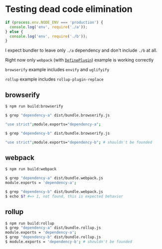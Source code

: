 # Testing dead code elimination

```js
if (process.env.NODE_ENV === 'production') {
  console.log('env', require('./a'));
} else {
  console.log('env', require('./b'));
}
```

I expect bundler to leave only `./a` dependency and don't include `./b` at all.

Right now only `webpack` (with [`DefinePlugin`](https://github.com/webpack/docs/wiki/list-of-plugins#defineplugin)) example is working correctly

`browserify` example includes `envify` and `uglifyify`

`rollup` example includes `rollup-plugin-replace`

## browserify

```sh
$ npm run build:browserify

$ grep "dependency-a" dist/bundle.browserify.js

"use strict";module.exports="dependency-a";

$ grep "dependency-b" dist/bundle.browserify.js

"use strict";module.exports="dependency-b"; # shouldn't be founded
```

## webpack

```sh
$ npm run build:webpack

$ grep "dependency-a" dist/bundle.webpack.js
module.exports = 'dependency-a';

$ grep "dependency-b" dist/bundle.webpack.js
$ echo $? #=> 1, not found, this is expected behavior
```

## rollup

```sh
$ npm run build:rollup
$ grep "dependency-a" dist/bundle.rollup.js
module.exports = 'dependency-a';
$ grep "dependency-b" dist/bundle.rollup.js
$ module.exports = 'dependency-b'; # shouldn't be founded
```
